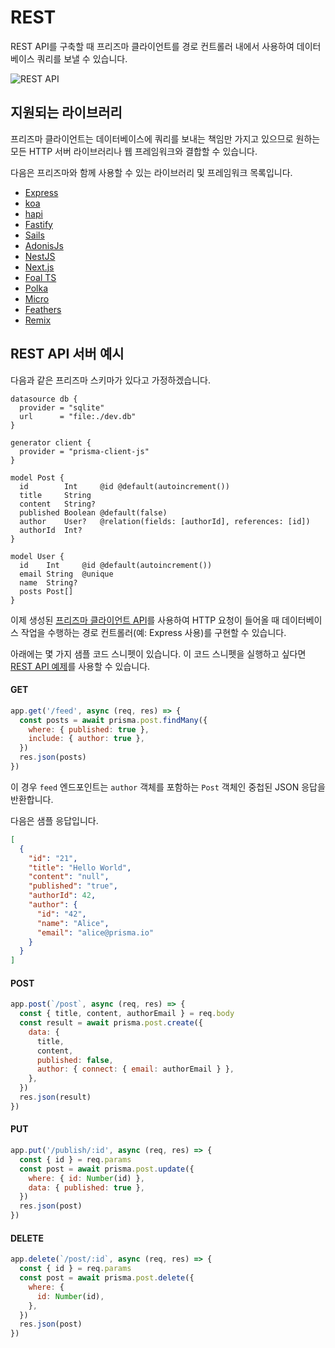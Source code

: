 # REST

REST API를 구축할 때 프리즈마 클라이언트를 경로 컨트롤러 내에서 사용하여 데이터베이스 쿼리를 보낼 수 있습니다.

![REST API](https://user-images.githubusercontent.com/95019875/184155544-ef4cedf6-c6c8-4dbe-b97e-070c99505c97.png)

## 지원되는 라이브러리

프리즈마 클라이언트는 데이터베이스에 쿼리를 보내는 책임만 가지고 있으므로 원하는 모든 HTTP 서버 라이브러리나 웹 프레임워크와 결합할 수 있습니다.

다음은 프리즈마와 함께 사용할 수 있는 라이브러리 및 프레임워크 목록입니다.

- [Express](https://expressjs.com/)
- [koa](https://koajs.com/)
- [hapi](https://hapi.dev/)
- [Fastify](https://www.fastify.io/)
- [Sails](https://sailsjs.com/)
- [AdonisJs](https://adonisjs.com/)
- [NestJS](https://nestjs.com/)
- [Next.js](https://nextjs.org/)
- [Foal TS](https://foalts.org/)
- [Polka](https://github.com/lukeed/polka)
- [Micro](https://github.com/zeit/micro)
- [Feathers](https://feathersjs.com/)
- [Remix](https://remix.run/)

## REST API 서버 예시

다음과 같은 프리즈마 스키마가 있다고 가정하겠습니다.

```tsx
datasource db {
  provider = "sqlite"
  url      = "file:./dev.db"
}

generator client {
  provider = "prisma-client-js"
}

model Post {
  id        Int     @id @default(autoincrement())
  title     String
  content   String?
  published Boolean @default(false)
  author    User?   @relation(fields: [authorId], references: [id])
  authorId  Int?
}

model User {
  id    Int     @id @default(autoincrement())
  email String  @unique
  name  String?
  posts Post[]
}
```

이제 생성된 [프리즈마 클라이언트 API](https://www.prisma.io/docs/concepts/components/prisma-client)를 사용하여 HTTP 요청이 들어올 때 데이터베이스 작업을 수행하는 경로 컨트롤러(예: Express 사용)를 구현할 수 있습니다.

아래에는 몇 가지 샘플 코드 스니펫이 있습니다. 이 코드 스니펫을 실행하고 싶다면 [REST API 예제](https://github.com/prisma/prisma-examples/tree/latest/typescript/rest-express)를 사용할 수 있습니다.

#### GET

```js
app.get('/feed', async (req, res) => {
  const posts = await prisma.post.findMany({
    where: { published: true },
    include: { author: true },
  })
  res.json(posts)
})
```

이 경우 `feed` 엔드포인트는 `author` 객체를 포함하는 `Post` 객체인 중첩된 JSON 응답을 반환합니다.

다음은 샘플 응답입니다.

```json
[
  {
    "id": "21",
    "title": "Hello World",
    "content": "null",
    "published": "true",
    "authorId": 42,
    "author": {
      "id": "42",
      "name": "Alice",
      "email": "alice@prisma.io"
    }
  }
]
```

#### POST

```js
app.post(`/post`, async (req, res) => {
  const { title, content, authorEmail } = req.body
  const result = await prisma.post.create({
    data: {
      title,
      content,
      published: false,
      author: { connect: { email: authorEmail } },
    },
  })
  res.json(result)
})
```

#### PUT

```js
app.put('/publish/:id', async (req, res) => {
  const { id } = req.params
  const post = await prisma.post.update({
    where: { id: Number(id) },
    data: { published: true },
  })
  res.json(post)
})
```

#### DELETE

```js
app.delete(`/post/:id`, async (req, res) => {
  const { id } = req.params
  const post = await prisma.post.delete({
    where: {
      id: Number(id),
    },
  })
  res.json(post)
})
```

